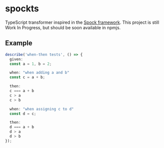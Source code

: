 # spockts
TypeScript transformer inspired in the [Spock framework](https://spockframework.org/).
This project is still Work In Progress, but should be soon available in npmjs.

## Example
```typescript
describe('when-then tests', () => {
  given:
  const a = 1, b = 2;

  when: "when adding a and b"
  const c = a + b;

  then:
  c === a + b
  c > a
  c > b

  when: "when assigning c to d"
  const d = c;

  then:
  d === a + b
  d > a
  d > b
});
```
